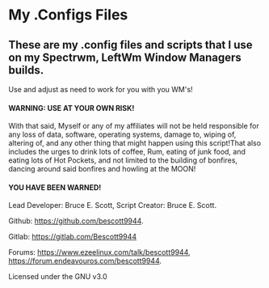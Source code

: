 # My .Configs Files
These are my .config files and scripts that I use on my
Spectrwm, LeftWm Window Managers builds.
---
Use and adjust as need to work for you with you WM's!

#### WARNING: USE AT YOUR OWN RISK!

With that said, Myself or any of my affiliates will not be held responsible for any loss of data, software, operating systems, damage to, wiping of, altering of, and any other thing that might happen using this script!That also includes the urges to drink lots of coffee, Rum, eating of junk food, and eating lots of Hot Pockets, and not limited to the building of bonfires, dancing around said bonfires and howling at the MOON!

#### YOU HAVE BEEN WARNED!

Lead Developer: Bruce E. Scott, Script Creator: Bruce E. Scott.

Github: https://github.com/bescott9944.

Gitlab: https://gitlab.com/Bescott9944

Forums: https://www.ezeelinux.com/talk/bescott9944, https://forum.endeavouros.com/bescott9944.

Licensed under the GNU v3.0
